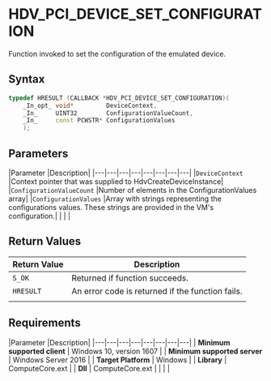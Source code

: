 # HDV_PCI_DEVICE_SET_CONFIGURATION

Function invoked to set the configuration of the emulated device.

## Syntax

```C++
typedef HRESULT (CALLBACK *HDV_PCI_DEVICE_SET_CONFIGURATION)(
    _In_opt_ void*         DeviceContext,
    _In_     UINT32        ConfigurationValueCount,
    _In_     const PCWSTR* ConfigurationValues
    );
```

## Parameters

|Parameter     |Description|
|---|---|---|---|---|---|---|---|
|`DeviceContext` |Context pointer that was supplied to HdvCreateDeviceInstance|
|`ConfigurationValueCount` |Number of elements in the ConfigurationValues array|
|`ConfigurationValues` |Array with strings representing the configurations values. These strings are provided in the VM's configuration.|
|    |    |

## Return Values

|Return Value     |Description|
|---|---|
|`S_OK` | Returned if function succeeds.|
|`HRESULT` | An error code is returned if the function fails.
|     |     |

## Requirements

|Parameter     |Description|
|---|---|---|---|---|---|---|---| 
| **Minimum supported client** | Windows 10, version 1607 |
| **Minimum supported server** | Windows Server 2016 |
| **Target Platform** | Windows |
| **Library** | ComputeCore.ext |
| **Dll** | ComputeCore.ext |
|    |    | 